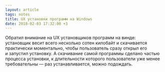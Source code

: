 ```yaml
---
layout: article
tags: notes
title: UX установки программ на Windows
date: 2018-02-03 17:32:00 +3
---
```

Обратил внимание на UX установщиков программ на винде: установщик весит всего несколько сотен килобайт и скачивается практически моментально, чтобы пользователь сразу открыл его и запустил установку. А скачивание самой программы сделано частью процесса установки, к длительности которого пользователи уже менее требовательны — раз устанавливается, можно подождать.
